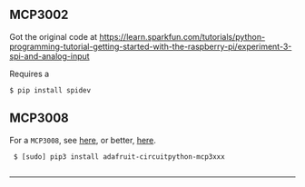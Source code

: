 ## MCP3002
Got the original code at <https://learn.sparkfun.com/tutorials/python-programming-tutorial-getting-started-with-the-raspberry-pi/experiment-3-spi-and-analog-input>

Requires a 
```
$ pip install spidev
```

## MCP3008
For a `MCP3008`, see [here](https://learn.adafruit.com/raspberry-pi-analog-to-digital-converters/mcp3008), or better, [here](https://github.com/adafruit/Adafruit_CircuitPython_MCP3xxx/).

```
 $ [sudo] pip3 install adafruit-circuitpython-mcp3xxx
 
```


---
